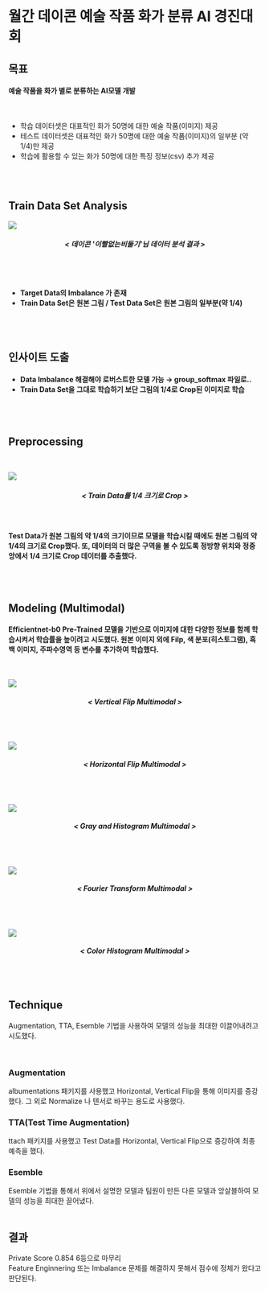 <h1> 월간 데이콘 예술 작품 화가 분류 AI 경진대회 </h1>


<h2> 목표 </h2>
<h4> 예술 작품을 화가 별로 분류하는 AI모델 개발 </h4>
<br>

<ul>
    <li>학습 데이터셋은 대표적인 화가 50명에 대한 예술 작품(이미지) 제공</li>
    <li>테스트 데이터셋은 대표적인 화가 50명에 대한 예술 작품(이미지)의 일부분 (약 1/4)만 제공</li>
    <li>학습에 활용할 수 있는 화가 50명에 대한 특징 정보(csv) 추가 제공</li>
</ul>



<br>
<br>

<h2> Train Data Set Analysis </h2>

<img src="./img/DA.png" href='https://dacon.io/competitions/official/236006/codeshare/6978?page=1&dtype=recent'> 
</img>
<h5 align="center">< 데이콘 '이빨없는비둘기'님 데이터 분석 결과 ></h4>

<br>
<br>

<h4>
    <ul>
        <li>Target Data의 Imbalance 가 존재 </li>
        <li>Train Data Set은 원본 그림 / Test Data Set은 원본 그림의 일부분(약 1/4) </li>
    </ul>
</h4>

<br>
<br>

<h2> 인사이트 도출 </h2>

<h4>
    <ul>
        <li>Data Imbalance 해결해야 로버스트한 모델 가능 → group_softmax 파일로.. </li>
        <li>Train Data Set을 그대로 학습하기 보단 그림의 1/4로 Crop된 이미지로 학습 </li>
    </ul>
</h4>

<br>
<br>

<h2> Preprocessing </h2>

<br>

<img src="./img/그림1.png"> </img>

<h5 align="center"> < Train Data를 1/4 크기로 Crop > </h4>

<br>

<h4> Test Data가 원본 그림의 약 1/4의 크기이므로 모델을 학습시킬 때에도 원본 그림의 약 1/4의 크기로 Crop했다. 또, 데이터의 더 많은 구역을 볼 수 있도록 정방향 위치와 정중앙에서  1/4 크기로 Crop 데이터를 추출했다.   </h4>

<br>
<br>

<h2> Modeling (Multimodal) </h2>

<h4> 
Efficientnet-b0 Pre-Trained 모델을 기반으로 이미지에 대한 다양한 정보를 함께 학습시켜서 학습률을 높이려고 시도했다.
원본 이미지 외에 Filp, 색 분포(히스토그램), 흑백 이미지, 주파수영역 등 변수를 추가하여 학습했다. </h4>

<br>

<img src="./img/그림2.png"> </img>
<h5 align="center"> < Vertical Flip Multimodal > </h5>

<br>
<br>

<img src="./img/그림3.png"> </img>
<h5 align="center"> < Horizontal Flip Multimodal > </h5>

<br>
<br>

<img src="./img/그림4.png"> </img>
<h5 align="center"> < Gray and Histogram Multimodal > </h5>

<br>
<br>

<img src="./img/그림5.png"> </img>
<h5 align="center"> < Fourier Transform Multimodal > </h5>

<br>
<br>

<img src="./img/그림6.png"> </img>
<h5 align="center"> < Color Histogram Multimodal > </h5>

<br>
<br>

<h2> Technique </h2>

Augmentation, TTA, Esemble 기법을 사용하여 모델의 성능을 최대한 이끌어내려고 시도했다.

<br>


<h3> Augmentation </h3>
albumentations 패키지를 사용했고 Horizontal, Vertical Flip을 통해 이미지를 증강했다.
그 외로 Normalize 나 텐서로 바꾸는 용도로 사용했다.

<br>

<h3> TTA(Test Time Augmentation) </h3>
ttach 패키지를 사용했고 Test Data를 Horizontal, Vertical Flip으로 증강하여 최종 예측을 했다.

<br>

<h3> Esemble </h3>
Esemble 기법을 통해서 위에서 설명한 모델과 팀원이 만든 다른 모델과 앙살블하여 모델의 성능을 최대한 끌어냈다.


<br>
<br>

<h2> 결과 </h2>
Private Score 0.854 6등으로 마무리 <br>
Feature Enginnering 또는 Imbalance 문제를 해결하지 못해서 점수에 정체가 왔다고 판단된다.
